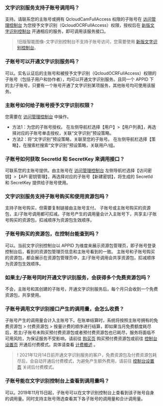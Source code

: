 
### 文字识别服务支持子账号调用吗？
支持。请联系您的主账号或拥有 QcloudCamFullAccess 权限的子账号在 [访问管理控制台](https://console.cloud.tencent.com/cam) 为您授予文字识别（QcloudOCRFullAccess）权限，授权后在 [新版文字识别控制台](https://console.cloud.tencent.com/ocr/general) 开通相应的服务，即可调用该服务接口。
>!旧版智能图像-文字识别控制台不支持子账号访问，您需要使用 [新版文字识别控制台](https://console.cloud.tencent.com/ocr/general)。

### 子账号可以开通文字识别服务吗？
可以。实名认证后的主账号和被授予文字识别（QcloudOCRFullAccess）权限的子账号（包括子用户和协作者），均可以开通文字识别服务。且同一个 APPID 下的主/子账号，只要有一个账号开通了文字识别某项服务，其他账号均可使用该服务。

### 主账号如何给子账号授予文字识别权限？
您需要在 [访问管理控制台](https://console.cloud.tencent.com/cam) 中操作。
- 方法1：为您的子账号授权。
在左侧导航栏选择【用户】>【用户列表】，再选择对应的子账号单击授权，关联“文字识别”预设策略。
- 方法2：将“文字识别”预设策略，关联至您的子账号。
在左侧导航栏选择【策略】，在搜索栏搜索“文字识别”预设策略，关联用户/组。

### 子账号如何获取 SecretId 和 SecretKey 来调用接口？
可联系您的主账号提供。由主账号在 [访问管理控制台](https://console.cloud.tencent.com/cam) 左侧导航栏选择【访问密钥】>【API 密钥管理】，再选择对应的子账号【新建密钥】，将生成的 SecretId 和 SecretKey 提供给子账号使用。

### 文字识别服务支持子账号购买和使用资源包吗？
支持子账号购买，但需要复制链接由主账号支付。
子账号或主账号购买的资源包，主/子账号调用都可扣减。子账号产生的调用量会计入主账号下，共享主/子账号购买的资源包，扣减顺序为资源包生效顺序。

### 子账号购买的资源包，在控制台能查到吗？
可以。当前文字识别控制台以 APPID 为维度来展示资源包管理页，即子账号登录控制台后，看到的资源包管理页信息和主账号看到的一致。
主账号和子账号购买的资源包，都会展示在资源包管理页中，主/子账号调用会共享资源包，扣减顺序为资源包生效顺序。

### 如果主/子账号同时开通文字识别服务，会获得多个免费资源包吗？
不会，主账号和其创建的子账号，开通文字识别服务后，每个月只会收到一个免费资源包，共享使用。

### 子账号调用文字识别接口产生的调用量，会怎么收费？
子账号产生的调用量会计入主账号下。在账单结算时，系统将按照主账号拥有的免费资源包 > 付费资源包 > 按量计费的顺序进行结算，即如果当月免费额度耗尽后，若主/子账号未购买预付费资源包或者预付费资源包也已耗尽，服务将面临不可用风险，为保证服务不受影响，请前往 [购买页](https://buy.cloud.tencent.com/iai_ocr) 购买预付费资源包或前往 [控制台设置页](https://console.cloud.tencent.com/ocr/settings) 开通后付费模式。具体请查看 [计费概述](https://cloud.tencent.com/document/product/866/17619) 。
>! 2021年12月14日前开通文字识别服务的客户，免费资源包及付费资源包耗尽后，会自动开通后付费模式，为避免产生额外费用，请前往 [控制台设置页](https://console.cloud.tencent.com/ocr/settings) 关闭后付费模式。

### 子账号能在文字识别控制台上查看到调用量吗？
可以。2019年11月15日起，子账号可以在文字识别控制台上查看到该子账号自身的调用量。同时支持主账号筛选查看其下各子账号的调用量和合计调用量。     

